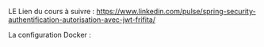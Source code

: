 LE Lien du cours à suivre : https://www.linkedin.com/pulse/spring-security-authentification-autorisation-avec-jwt-frifita/

La configuration Docker :
